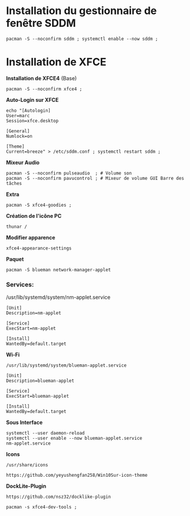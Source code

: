 # Installation du gestionnaire de fenêtre SDDM
``` 
pacman -S --noconfirm sddm ; systemctl enable --now sddm ;
``` 

# Installation de XFCE

**Installation de XFCE4** (Base)
```
pacman -S --noconfirm xfce4 ;
```

**Auto-Login sur XFCE**
```
echo "[Autologin]
User=marc
Session=xfce.desktop

[General]
Numlock=on

[Theme]
Current=breeze" > /etc/sddm.conf ; systemctl restart sddm ;
```

**Mixeur Audio**
```
pacman -S --noconfirm pulseaudio  ; # Volume son
pacman -S --noconfirm pavucontrol ; # Mixeur de volume GUI Barre des tâches
```

**Extra**
```
pacman -S xfce4-goodies ;
```

**Création de l'icône PC**
```
thunar /
```

**Modifier apparence**
```
xfce4-appearance-settings
```


**Paquet**
```
pacman -S blueman network-manager-applet
```


### Services:
/usr/lib/systemd/system/nm-applet.service
```
[Unit]
Description=nm-applet

[Service]
ExecStart=nm-applet

[Install]
WantedBy=default.target
```

**Wi-Fi**
```
/usr/lib/systemd/system/blueman-applet.service

[Unit]
Description=blueman-applet

[Service]
ExecStart=blueman-applet

[Install]
WantedBy=default.target
```

**Sous Interface**
```
systemctl --user daemon-reload
systemctl --user enable --now blueman-applet.service 
nm-applet.service
```


**Icons**
```
/usr/share/icons

```

```
https://github.com/yeyushengfan258/Win10Sur-icon-theme
```





**DockLite-Plugin**
```
https://github.com/nsz32/docklike-plugin
```
```
pacman -s xfce4-dev-tools ;
```



